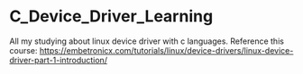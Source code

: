 # C_Device_Driver_Learning
All my studying about linux device driver with c languages. Reference this course: https://embetronicx.com/tutorials/linux/device-drivers/linux-device-driver-part-1-introduction/
